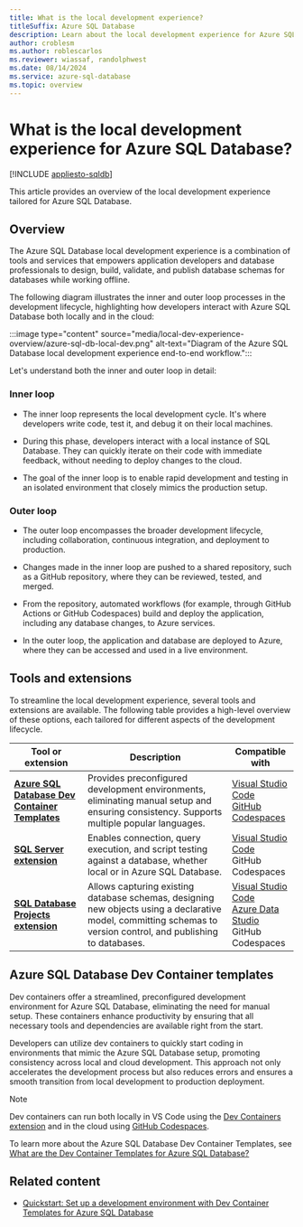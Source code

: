 ```yaml
---
title: What is the local development experience?
titleSuffix: Azure SQL Database
description: Learn about the local development experience for Azure SQL Database.
author: croblesm
ms.author: roblescarlos
ms.reviewer: wiassaf, randolphwest
ms.date: 08/14/2024
ms.service: azure-sql-database
ms.topic: overview
---
```


# What is the local development experience for Azure SQL Database?

[!INCLUDE [appliesto-sqldb](../includes/appliesto-sqldb.md)]

This article provides an overview of the local development experience tailored for Azure SQL Database.

## Overview

The Azure SQL Database local development experience is a combination of tools and services that empowers application developers and database professionals to design, build, validate, and publish database schemas for databases while working offline.

The following diagram illustrates the inner and outer loop processes in the development lifecycle, highlighting how developers interact with Azure SQL Database both locally and in the cloud:

:::image type="content" source="media/local-dev-experience-overview/azure-sql-db-local-dev.png" alt-text="Diagram of the Azure SQL Database local development experience end-to-end workflow.":::

Let's understand both the inner and outer loop in detail:

### Inner loop

- The inner loop represents the local development cycle. It's where developers write code, test it, and debug it on their local machines.

- During this phase, developers interact with a local instance of SQL Database. They can quickly iterate on their code with immediate feedback, without needing to deploy changes to the cloud.

- The goal of the inner loop is to enable rapid development and testing in an isolated environment that closely mimics the production setup.

### Outer loop

- The outer loop encompasses the broader development lifecycle, including collaboration, continuous integration, and deployment to production.

- Changes made in the inner loop are pushed to a shared repository, such as a GitHub repository, where they can be reviewed, tested, and merged.

- From the repository, automated workflows (for example, through GitHub Actions or GitHub Codespaces) build and deploy the application, including any database changes, to Azure services.

- In the outer loop, the application and database are deployed to Azure, where they can be accessed and used in a live environment.

## Tools and extensions

To streamline the local development experience, several tools and extensions are available. The following table provides a high-level overview of these options, each tailored for different aspects of the development lifecycle.

| Tool or extension | Description | Compatible with |
| --- | --- | --- |
| **[Azure SQL Database Dev Container Templates](https://aka.ms/azuresql-devcontainers-repo)** | Provides preconfigured development environments, eliminating manual setup and ensuring consistency. Supports multiple popular languages. | [Visual Studio Code](https://marketplace.visualstudio.com/items?itemName=ms-vscode-remote.remote-containers)<br />[GitHub Codespaces](https://docs.github.com/en/codespaces/setting-up-your-project-for-codespaces/adding-a-dev-container-configuration/introduction-to-dev-containers) |
| **[SQL Server extension](/sql/tools/visual-studio-code/sql-server-develop-use-vscode)** | Enables connection, query execution, and script testing against a database, whether local or in Azure SQL Database. | [Visual Studio Code](https://marketplace.visualstudio.com/items?itemName=ms-mssql.mssql)<br />GitHub Codespaces |
| **[SQL Database Projects extension](/azure-data-studio/extensions/sql-database-project-extension)** | Allows capturing existing database schemas, designing new objects using a declarative model, committing schemas to version control, and publishing to databases. | [Visual Studio Code](https://marketplace.visualstudio.com/items?itemName=ms-mssql.sql-database-projects-vscode)<br />[Azure Data Studio](https://github.com/microsoft/azuredatastudio/tree/main/extensions/sql-database-projects#readme)<br />GitHub Codespaces |

## Azure SQL Database Dev Container templates

Dev containers offer a streamlined, preconfigured development environment for Azure SQL Database, eliminating the need for manual setup. These containers enhance productivity by ensuring that all necessary tools and dependencies are available right from the start.

Developers can utilize dev containers to quickly start coding in environments that mimic the Azure SQL Database setup, promoting consistency across local and cloud development. This approach not only accelerates the development process but also reduces errors and ensures a smooth transition from local development to production deployment.

> [!NOTE]  
> Dev containers can run both locally in VS Code using the [Dev Containers extension](https://marketplace.visualstudio.com/items?itemName=ms-vscode-remote.remote-containers) and in the cloud using [GitHub Codespaces](https://docs.github.com/en/codespaces/setting-up-your-project-for-codespaces/adding-a-dev-container-configuration/introduction-to-dev-containers).

To learn more about the Azure SQL Database Dev Container Templates, see [What are the Dev Container Templates for Azure SQL Database?](local-dev-experience-dev-containers.md)

## Related content

- [Quickstart: Set up a development environment with Dev Container Templates for Azure SQL Database](local-dev-experience-dev-containers-quickstart.md)
